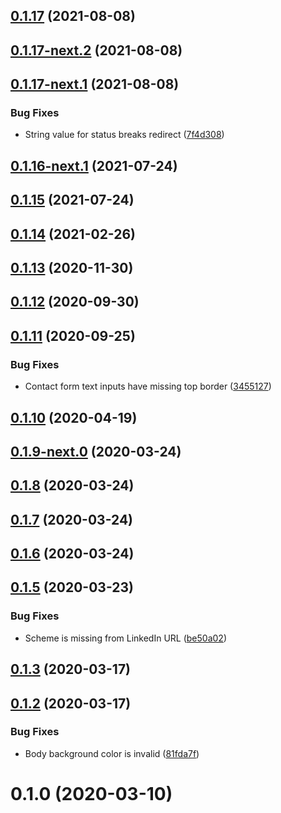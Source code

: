 ## [0.1.17](https://github.com/skypilot-dev/skypilot-site/compare/v0.1.17-next.2...v0.1.17) (2021-08-08)



## [0.1.17-next.2](https://github.com/skypilot-dev/skypilot-site/compare/v0.1.17-next.1...v0.1.17-next.2) (2021-08-08)



## [0.1.17-next.1](https://github.com/skypilot-dev/skypilot-site/compare/v0.1.17-next.0...v0.1.17-next.1) (2021-08-08)


### Bug Fixes

* String value for status breaks redirect ([7f4d308](https://github.com/skypilot-dev/skypilot-site/commit/7f4d308867082cca5d4ed96703c99eb1dd5db233))



## [0.1.16-next.1](https://github.com/skypilot-dev/skypilot-site/compare/v0.1.16...v0.1.16-next.1) (2021-07-24)



## [0.1.15](https://github.com/skypilot-dev/skypilot-site/compare/v0.1.15-next.2...v0.1.15) (2021-07-24)



## [0.1.14](https://github.com/skypilot-dev/skypilot-site/compare/v0.1.14-next.1...v0.1.14) (2021-02-26)



## [0.1.13](https://github.com/skypilot-dev/skypilot-site/compare/v0.1.13-next.0...v0.1.13) (2020-11-30)



## [0.1.12](https://github.com/skypilot-dev/skypilot-site/compare/v0.1.12-next.0...v0.1.12) (2020-09-30)



## [0.1.11](https://github.com/skypilot-dev/skypilot-site/compare/v0.1.11-next.0...v0.1.11) (2020-09-25)


### Bug Fixes

* Contact form text inputs have missing top border ([3455127](https://github.com/skypilot-dev/skypilot-site/commit/3455127cb2ca5b4176c61eac7eb506435cf0f8fb))



## [0.1.10](https://github.com/skypilot-dev/skypilot-site/compare/v0.1.9-next.0...v0.1.10) (2020-04-19)



## [0.1.9-next.0](https://github.com/skypilot-dev/skypilot-site/compare/v0.1.9...v0.1.9-next.0) (2020-03-24)



## [0.1.8](https://github.com/skypilot-dev/skypilot-site/compare/v0.1.7...v0.1.8) (2020-03-24)



## [0.1.7](https://github.com/skypilot-dev/skypilot-site/compare/v0.1.7-next.0...v0.1.7) (2020-03-24)



## [0.1.6](https://github.com/skypilot-dev/skypilot-site/compare/v0.1.6-next.0...v0.1.6) (2020-03-24)



## [0.1.5](https://github.com/skypilot-dev/skypilot-site/compare/v0.1.3...v0.1.5) (2020-03-23)


### Bug Fixes

* Scheme is missing from LinkedIn URL ([be50a02](https://github.com/skypilot-dev/skypilot-site/commit/be50a023d58a638e36cc7f7eeffb9527994e3c14))



## [0.1.3](https://github.com/skypilot-dev/skypilot-site/compare/v0.1.3-next.0...v0.1.3) (2020-03-17)



## [0.1.2](https://github.com/skypilot-dev/skypilot-site/compare/v0.1.0...v0.1.2) (2020-03-17)


### Bug Fixes

* Body background color is invalid ([81fda7f](https://github.com/skypilot-dev/skypilot-site/commit/81fda7f2bec7d5ee11ce183f3312919555703b72))



# 0.1.0 (2020-03-10)



